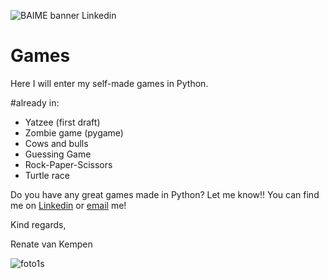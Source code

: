 ![BAIME banner Linkedin](https://user-images.githubusercontent.com/47600826/73174265-9c3c5e80-4107-11ea-858b-c2c9f5304729.png)

# Games
 Here I will enter my self-made games in Python. 
 
 #already in:
 - Yatzee (first draft)
 - Zombie game (pygame)
 - Cows and bulls
 - Guessing Game
 - Rock-Paper-Scissors
 - Turtle race
 
 Do you have any great games made in Python? Let me know!!
 You can find me on [Linkedin](https://www.linkedin.com/in/renatevankempen/) or [email](renate@baime.nl) me!
 
 Kind regards,
 
 Renate van Kempen
 
 ![foto1s](https://user-images.githubusercontent.com/47600826/73173281-4f578880-4105-11ea-8862-4c54a530e7f4.jpg)


